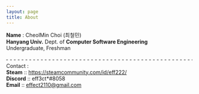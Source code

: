 ```yaml
---
layout: page
title: About
---
```


<p class="message">
  <b>Name</b> : CheolMin Choi (최철민)<br>
  <b>Hanyang Univ.</b> Dept. of <b>Computer Software Engineering</b><br>
  Undergraduate, Freshman<br>

  <marquee behavior="alternate" width="500px">- - - - - - - - - - - - - - - - - - - - - - - - - - - - - - - - - - - - - - - - - - - - - - - - - - - - - - - - - - </marquee><br>
  Contact :<br>
  <b>Steam</b> :: https://steamcommunity.com/id/eff222/<br>
  <b>Discord</b> :: eff3ct*#8058<br>
  <b>Email</b> :: effect2110@gmail.com<br>
</p>